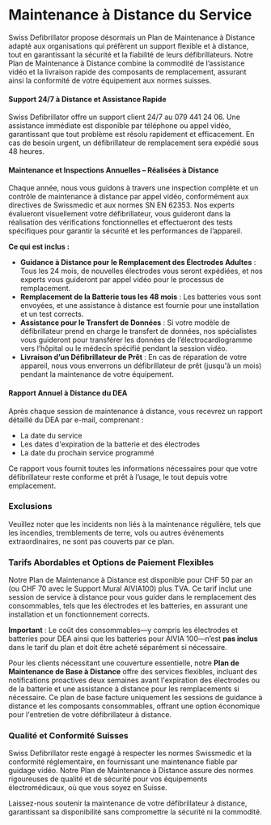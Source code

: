 # Maintenance à Distance du Service

Swiss Defibrillator propose désormais un Plan de Maintenance à Distance adapté aux organisations qui préfèrent un support flexible et à distance, tout en garantissant la sécurité et la fiabilité de leurs défibrillateurs. Notre Plan de Maintenance à Distance combine la commodité de l’assistance vidéo et la livraison rapide des composants de remplacement, assurant ainsi la conformité de votre équipement aux normes suisses.

#### Support 24/7 à Distance et Assistance Rapide
Swiss Defibrillator offre un support client 24/7 au 079 441 24 06. Une assistance immédiate est disponible par téléphone ou appel vidéo, garantissant que tout problème est résolu rapidement et efficacement. En cas de besoin urgent, un défibrillateur de remplacement sera expédié sous 48 heures.

#### Maintenance et Inspections Annuelles – Réalisées à Distance
Chaque année, nous vous guidons à travers une inspection complète et un contrôle de maintenance à distance par appel vidéo, conformément aux directives de Swissmedic et aux normes SN EN 62353. Nos experts évalueront visuellement votre défibrillateur, vous guideront dans la réalisation des vérifications fonctionnelles et effectueront des tests spécifiques pour garantir la sécurité et les performances de l’appareil.

**Ce qui est inclus :**

- **Guidance à Distance pour le Remplacement des Électrodes Adultes** : Tous les 24 mois, de nouvelles électrodes vous seront expédiées, et nos experts vous guideront par appel vidéo pour le processus de remplacement.
- **Remplacement de la Batterie tous les 48 mois** : Les batteries vous sont envoyées, et une assistance à distance est fournie pour une installation et un test corrects.
- **Assistance pour le Transfert de Données** : Si votre modèle de défibrillateur prend en charge le transfert de données, nos spécialistes vous guideront pour transférer les données de l’électrocardiogramme vers l’hôpital ou le médecin spécifié pendant la session vidéo.
- **Livraison d’un Défibrillateur de Prêt** : En cas de réparation de votre appareil, nous vous enverrons un défibrillateur de prêt (jusqu'à un mois) pendant la maintenance de votre équipement.

#### Rapport Annuel à Distance du DEA
Après chaque session de maintenance à distance, vous recevrez un rapport détaillé du DEA par e-mail, comprenant :
- La date du service
- Les dates d'expiration de la batterie et des électrodes
- La date du prochain service programmé

Ce rapport vous fournit toutes les informations nécessaires pour que votre défibrillateur reste conforme et prêt à l’usage, le tout depuis votre emplacement.

### Exclusions
Veuillez noter que les incidents non liés à la maintenance régulière, tels que les incendies, tremblements de terre, vols ou autres événements extraordinaires, ne sont pas couverts par ce plan.

### Tarifs Abordables et Options de Paiement Flexibles

Notre Plan de Maintenance à Distance est disponible pour CHF 50 par an (ou CHF 70 avec le Support Mural AIVIA100) plus TVA. Ce tarif inclut une session de service à distance pour vous guider dans le remplacement des consommables, tels que les électrodes et les batteries, en assurant une installation et un fonctionnement corrects.

**Important** : Le coût des consommables—y compris les électrodes et batteries pour DEA ainsi que les batteries pour AIVIA 100—n’est **pas inclus** dans le tarif du plan et doit être acheté séparément si nécessaire.

Pour les clients nécessitant une couverture essentielle, notre **Plan de Maintenance de Base à Distance** offre des services flexibles, incluant des notifications proactives deux semaines avant l'expiration des électrodes ou de la batterie et une assistance à distance pour les remplacements si nécessaire. Ce plan de base facture uniquement les sessions de guidance à distance et les composants consommables, offrant une option économique pour l'entretien de votre défibrillateur à distance.

### Qualité et Conformité Suisses
Swiss Defibrillator reste engagé à respecter les normes Swissmedic et la conformité réglementaire, en fournissant une maintenance fiable par guidage vidéo. Notre Plan de Maintenance à Distance assure des normes rigoureuses de qualité et de sécurité pour vos équipements électromédicaux, où que vous soyez en Suisse.

Laissez-nous soutenir la maintenance de votre défibrillateur à distance, garantissant sa disponibilité sans compromettre la sécurité ni la commodité.
